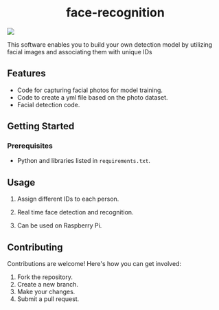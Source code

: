<h1 align="center"> face-recognition</h1>
<p >
<img loading="lazy" src="https://img.shields.io/badge/status-sprint%20review-orange"/></p>

This software enables you to build your own detection model by utilizing facial images and associating them with unique IDs

## Features

- Code for capturing facial photos for model training.
- Code to create a yml file based on the photo dataset.
- Facial detection code.

## Getting Started

### Prerequisites

- Python and libraries listed in `requirements.txt`.

## Usage

1. Assign different IDs to each person.

2. Real time face detection and recognition.

3. Can be used on Raspberry Pi.

## Contributing

Contributions are welcome! Here's how you can get involved:

1. Fork the repository.
2. Create a new branch.
3. Make your changes.
4. Submit a pull request.








